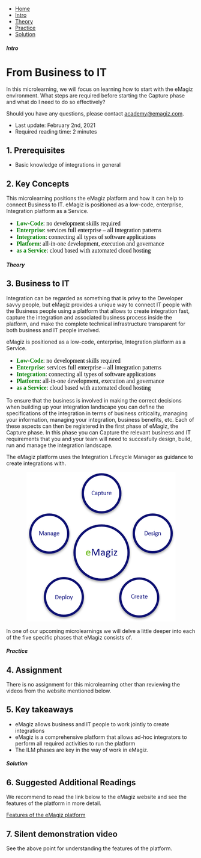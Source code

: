 <div class="ez-academy">
	<div class="ez-academy__body">
		<main class="micro-learning">
		<ul class="doc-nav">
			<li class="doc-nav__item"><a href="../../docs/microlearning/crashcourse-platform-index" class="doc-nav__link">Home</a></li>
			<li class="doc-nav__item"><a href="#intro" class="doc-nav__link">Intro</a></li>
			<li class="doc-nav__item"><a href="#theory" class="doc-nav__link">Theory</a></li>
			<li class="doc-nav__item"><a href="#practice" class="doc-nav__link">Practice</a></li>
			<li class="doc-nav__item"><a href="#solution" class="doc-nav__link">Solution</a></li>
		</ul>

<div class="doc">

##### Intro

# From Business to IT

In this microlearning, we will focus on learning how to start with the eMagiz environment. What steps are required before starting the Capture phase and what do I need to do so effectively?

Should you have any questions, please contact academy@emagiz.com.

- Last update: February 2nd, 2021
- Required reading time: 2 minutes


## 1. Prerequisites
- Basic knowledge of integrations in general

## 2. Key Concepts

This microlearning positions the eMagiz platform and how it can help to connect Business to IT. eMagiz is positioned as a low-code, enterprise, Integration platform as a Service.

  <div>
		<font size="3" face="apple" color="black">
			<ul>
			<li><font size="3" face="verdana" color="green"><b>Low-Code</b></font>: no development skills required</li>
			<li><font size="3" face="verdana" color="green"><b>Enterprise</b></font>: services full enterprise – all integration patterns</li>
			<li><font size="3" face="verdana" color="green"><b>Integration</b></font>: connecting all types of software applications</li>
			<li><font size="3" face="verdana" color="green"><b>Platform</b></font>: all-in-one development, execution and governance</li>
			<li><font size="3" face="verdana" color="green"><b>as a Service</b></font>: cloud based with automated cloud hosting</li>
			</ul>
		</font>
</div>
		

##### Theory
  
## 3. Business to IT

Integration can be regarded as something that is privy to the Developer savvy people, but eMagiz provides a unique way to connect IT people with the Business people using a platform that allows to create integration fast, capture the integration and associated business process inside the platform, and make the complete technical infrastructure transparent for both business and IT people involved. 

eMagiz is positioned as a low-code, enterprise, Integration platform as a Service.

  <div>
		<font size="3" face="apple" color="black">
			<ul>
			<li><font size="3" face="verdana" color="green"><b>Low-Code</b></font>: no development skills required</li>
			<li><font size="3" face="verdana" color="green"><b>Enterprise</b></font>: services full enterprise – all integration patterns</li>
			<li><font size="3" face="verdana" color="green"><b>Integration</b></font>: connecting all types of software applications</li>
			<li><font size="3" face="verdana" color="green"><b>Platform</b></font>: all-in-one development, execution and governance</li>
			<li><font size="3" face="verdana" color="green"><b>as a Service</b></font>: cloud based with automated cloud hosting</li>
			</ul>
		</font>
</div>

To ensure that the business is involved in making the correct decisions when building up your integration landscape you can define the specifications of the integration in terms of business criticality, managing your information, managing your integration, business benefits, etc. Each of these aspects can then be registered in the first phase of eMagiz, the Capture phase. In this phase you can Capture the relevant business and IT requirements that you and your team will need to succesfully design, build, run and manage the integration landscape. 

The eMagiz platform uses the Integration Lifecycle Manager as guidance to create integrations with.

<p align="center"><img src="../../img/microlearning/eMagiz-diagram.png"></p>

In one of our upcoming microlearnings we will delve a little deeper into each of the five specific phases that eMagiz consists of.

##### Practice

## 4. Assignment

There is no assignment for this microlearning other than reviewing the videos from the website mentioned below.

## 5. Key takeaways

- eMagiz allows business and IT people to work jointly to create integrations
- eMagiz is a comprehensive platform that allows ad-hoc integrators to perform all required activities to run the platform
- The ILM phases are key in the way of work in eMagiz.


##### Solution

## 6. Suggested Additional Readings

We recommend to read the link below to the eMagiz website and see the features of the platform in more detail.

[Features of the eMagiz platform](https://www.emagiz.com/features-of-the-platform/)


## 7. Silent demonstration video

See the above point for understanding the features of the platform.

</div>
</main>
</div>
</div>